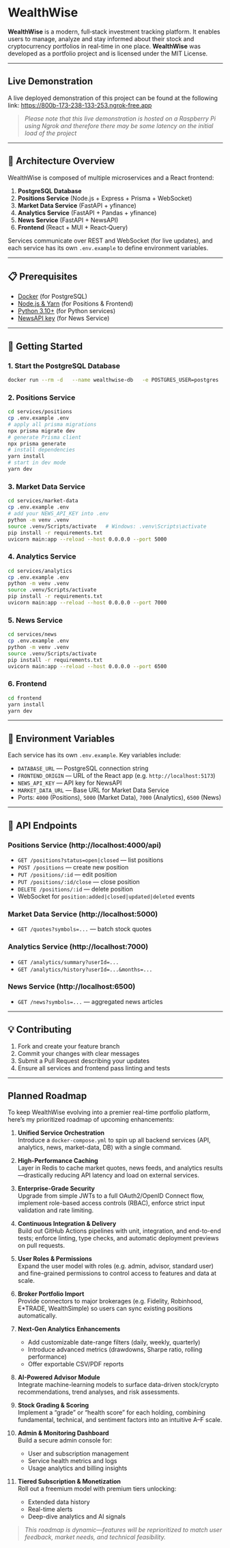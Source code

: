 # WealthWise

**WealthWise** is a modern, full‐stack investment tracking platform. It enables users to manage, analyze and stay informed about their stock and cryptocurrency portfolios in real-time in one place. **WealthWise** was developed as a portfolio project and is licensed under the MIT License.

---

## Live Demonstration

A live deployed demonstration of this project can be found at the following link:
https://800b-173-238-133-253.ngrok-free.app

> _Please note that this live demonstration is hosted on a Raspberry Pi using Ngrok and therefore there may be some latency on the initial load of the project_

---

## 🚀 Architecture Overview

WealthWise is composed of multiple microservices and a React frontend:

1. **PostgreSQL Database**  
2. **Positions Service** (Node.js + Express + Prisma + WebSocket)  
3. **Market Data Service** (FastAPI + yfinance)  
4. **Analytics Service** (FastAPI + Pandas + yfinance)  
5. **News Service** (FastAPI + NewsAPI)  
6. **Frontend** (React + MUI + React‑Query)

Services communicate over REST and WebSocket (for live updates), and each service has its own `.env.example` to define environment variables.

---

## 📋 Prerequisites

- [Docker](https://www.docker.com/) (for PostgreSQL)
- [Node.js & Yarn](https://nodejs.org/) (for Positions & Frontend)
- [Python 3.10+](https://www.python.org/) (for Python services)
- [NewsAPI key](https://newsapi.org/) (for News Service)

---

## 🔧 Getting Started

### 1. Start the PostgreSQL Database

```bash
docker run --rm -d   --name wealthwise-db   -e POSTGRES_USER=postgres   -e POSTGRES_PASSWORD=postgres   -e POSTGRES_DB=wealthwise   -p 5432:5432   postgres:15
```

### 2. Positions Service

```bash
cd services/positions
cp .env.example .env
# apply all prisma migrations
npx prisma migrate dev
# generate Prisma client
npx prisma generate
# install dependencies
yarn install
# start in dev mode
yarn dev
```

### 3. Market Data Service

```bash
cd services/market-data
cp .env.example .env
# add your NEWS_API_KEY into .env
python -m venv .venv
source .venv/Scripts/activate   # Windows: .venv\Scripts\activate
pip install -r requirements.txt
uvicorn main:app --reload --host 0.0.0.0 --port 5000
```

### 4. Analytics Service

```bash
cd services/analytics
cp .env.example .env
python -m venv .venv
source .venv/Scripts/activate
pip install -r requirements.txt
uvicorn main:app --reload --host 0.0.0.0 --port 7000
```

### 5. News Service

```bash
cd services/news
cp .env.example .env
python -m venv .venv
source .venv/Scripts/activate
pip install -r requirements.txt
uvicorn main:app --reload --host 0.0.0.0 --port 6500
```

### 6. Frontend

```bash
cd frontend
yarn install
yarn dev
```

---

## 📝 Environment Variables

Each service has its own `.env.example`. Key variables include:

- `DATABASE_URL` — PostgreSQL connection string  
- `FRONTEND_ORIGIN` — URL of the React app (e.g. `http://localhost:5173`)  
- `NEWS_API_KEY` — API key for NewsAPI  
- `MARKET_DATA_URL` — Base URL for Market Data Service  
- Ports: `4000` (Positions), `5000` (Market Data), `7000` (Analytics), `6500` (News)

---

## 📡 API Endpoints

### Positions Service (http://localhost:4000/api)
- `GET /positions?status=open|closed` — list positions  
- `POST /positions` — create new position  
- `PUT /positions/:id` — edit position  
- `PUT /positions/:id/close` — close position  
- `DELETE /positions/:id` — delete position  
- WebSocket for `position:added|closed|updated|deleted` events  

### Market Data Service (http://localhost:5000)
- `GET /quotes?symbols=...` — batch stock quotes  

### Analytics Service (http://localhost:7000)
- `GET /analytics/summary?userId=...`  
- `GET /analytics/history?userId=...&months=...`  

### News Service (http://localhost:6500)
- `GET /news?symbols=...` — aggregated news articles  

---

## 💡 Contributing

1. Fork and create your feature branch  
2. Commit your changes with clear messages  
3. Submit a Pull Request describing your updates  
4. Ensure all services and frontend pass linting and tests  

---

## Planned Roadmap

To keep WealthWise evolving into a premier real-time portfolio platform, here’s my prioritized roadmap of upcoming enhancements:

1. **Unified Service Orchestration**  
   Introduce a `docker-compose.yml` to spin up all backend services (API, analytics, news, market-data, DB) with a single command.

2. **High-Performance Caching**  
   Layer in Redis to cache market quotes, news feeds, and analytics results—drastically reducing API latency and load on external services.

3. **Enterprise-Grade Security**  
   Upgrade from simple JWTs to a full OAuth2/OpenID Connect flow, implement role-based access controls (RBAC), enforce strict input validation and rate limiting.

4. **Continuous Integration & Delivery**  
   Build out GitHub Actions pipelines with unit, integration, and end-to-end tests; enforce linting, type checks, and automatic deployment previews on pull requests.

5. **User Roles & Permissions**  
   Expand the user model with roles (e.g. admin, advisor, standard user) and fine-grained permissions to control access to features and data at scale.

6. **Broker Portfolio Import**  
   Provide connectors to major brokerages (e.g. Fidelity, Robinhood, E*TRADE, WealthSimple) so users can sync existing positions automatically.

7. **Next-Gen Analytics Enhancements**  
   - Add customizable date-range filters (daily, weekly, quarterly)  
   - Introduce advanced metrics (drawdowns, Sharpe ratio, rolling performance)  
   - Offer exportable CSV/PDF reports

8. **AI-Powered Advisor Module**  
   Integrate machine-learning models to surface data-driven stock/crypto recommendations, trend analyses, and risk assessments.

9. **Stock Grading & Scoring**  
   Implement a “grade” or “health score” for each holding, combining fundamental, technical, and sentiment factors into an intuitive A–F scale.

10. **Admin & Monitoring Dashboard**  
    Build a secure admin console for:  
    - User and subscription management  
    - Service health metrics and logs  
    - Usage analytics and billing insights

11. **Tiered Subscription & Monetization**  
    Roll out a freemium model with premium tiers unlocking:  
    - Extended data history  
    - Real-time alerts  
    - Deep-dive analytics and AI signals  

> _This roadmap is dynamic—features will be reprioritized to match user feedback, market needs, and technical feasibility._